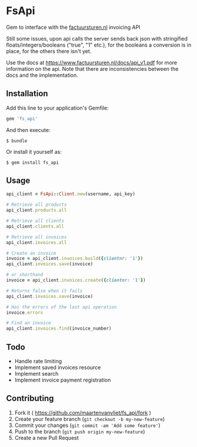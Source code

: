 # FsApi

Gem to interface with the [factuursturen.nl](https://www.factuursturen.nl/?a=1552)
invoicing API

Still some issues, upon api calls the server sends back json with stringified
floats/integers/booleans ("true", "1" etc.), for the booleans a conversion is
in place, for the others there isn't yet.

Use the docs at https://www.factuursturen.nl/docs/api_v1.pdf for more information
on the api. Note that there are inconsistencies between the docs and the
implementation.


## Installation

Add this line to your application's Gemfile:

```ruby
gem 'fs_api'
```

And then execute:

    $ bundle

Or install it yourself as:

    $ gem install fs_api

## Usage

```ruby
api_client = FsApi::Client.new(username, api_key)

# Retrieve all products
api_client.products.all

# Retrieve all clients
api_client.clients.all

# Retrieve all invoices
api_client.invoices.all

# Create an invoice
invoice = api_client.invoices.build({clientnr: '1'})
api_client.invoices.save(invoice)

# or shorthand
invoice = api_client.invoices.create({clientnr: '1'})

# Returns false when it fails
api_client.invoices.save(invoice)

# Has the errors of the last api operation
invoice.errors

# Find an invoice
api_client.invoices.find(invoice_number)

```

## Todo
* Handle rate limiting
* Implement saved invoices resource
* Implement search
* Implement invoice payment registration

## Contributing

1. Fork it ( https://github.com/maartenvanvliet/fs_api/fork )
2. Create your feature branch (`git checkout -b my-new-feature`)
3. Commit your changes (`git commit -am 'Add some feature'`)
4. Push to the branch (`git push origin my-new-feature`)
5. Create a new Pull Request
